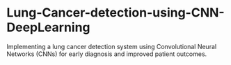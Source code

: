 # Lung-Cancer-detection-using-CNN-DeepLearning
 Implementing a lung cancer detection system using Convolutional Neural Networks (CNNs) for early diagnosis and improved patient outcomes.
